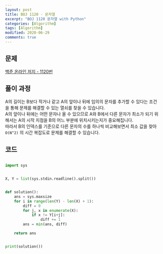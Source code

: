 ```yaml
---
layout: post
title: BOJ 1120 - 문자열
excerpt: "BOJ 1120 문자열 with Python"
categories: [Algorithm]
tags: [Algorithm]
modified: 2020-06-29
comments: true
---
```


## 문제
[백준 온라인 저지 - 1120번](https://www.acmicpc.net/problem/1120)

## 풀이 과정
A의 길이는 B보다 작거나 같고 A의 앞이나 뒤에 임의의 문자를 추가할 수 있다는 조건을 통해 문제를 해결할 수 있는 열쇠를 찾을 수 있습니다. <br>
A의 앞이나 뒤에는 어떤 문자나 올 수 있으므로 A와 B에서 다른 문자가 최소가 되기 위해서는 A의 시작 지점을 B의 어느 부분에 위치시키는지가 중요해집니다. <br>
따라서 B의 인덱스를 기준으로 다른 문자의 수를 하나씩 비교해보면서 최소 값을 찾아 `O(N^2)` 의 시간 복잡도로 문제를 해결할 수 있습니다. <br>


## 코드

~~~ python

import sys


X, Y = list(sys.stdin.readline().split())


def solution():
    ans = sys.maxsize
    for i in range(len(Y) - len(X) + 1):
        diff = 0
        for j, x in enumerate(X):
            if x != Y[i+j]:
                diff += 1
        ans = min(ans, diff)

    return ans


print(solution())

~~~